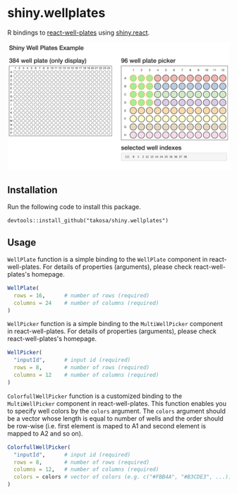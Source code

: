 # shiny.wellplates

R bindings to [react-well-plates](https://www.npmjs.com/package/react-well-plates)
using [shiny.react](https://appsilon.github.io/shiny.react/).

![](shiny.wellplates_screenshot.png)

## Installation

Run the following code to install this package.

```
devtools::install_github("takosa/shiny.wellplates")
```

## Usage

`WellPlate` function is a simple binding to the `WellPlate` component in react-well-plates.
For details of properties (arguments), please check react-well-plates's homepage.

```r
WellPlate(
  rows = 16,      # number of rows (required)
  columns = 24    # number of columns (required)
)
```

`WellPicker` function is a simple binding to the `MultiWellPicker` component in react-well-plates.
For details of properties (arguments), please check react-well-plates's homepage.

```r
WellPicker(
  "inputId",      # input id (required)
  rows = 8,       # number of rows (required)
  columns = 12    # number of columns (required)
)
```

`ColorfullWellPicker` function is a customized binding to the `MultiWellPicker` component in react-well-plates.
This function enables you to specify well colors by the `colors` argument.
The `colors` argument should be a vector whose length is equal to number of wells and
the order should be row-wise (i.e. first element is maped to A1 and second element is mapped to A2 and so on).

```r
ColorfullWellPicker(
  "inputId",      # input id (required)
  rows = 8,       # number of rows (required)
  columns = 12,   # number of columns (required)
  colors = colors # vector of colors (e.g. c("#FBB4A", "#B3CDE3", ...))
)
```
